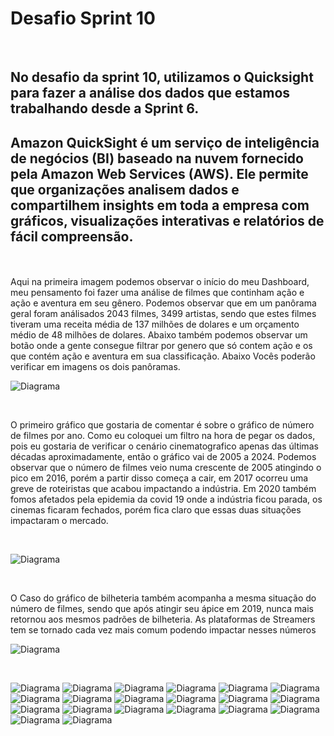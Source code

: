 # Desafio Sprint 10

<br>

## No desafio da sprint 10, utilizamos o Quicksight para fazer a análise dos dados que estamos trabalhando desde a Sprint 6.
## Amazon QuickSight é um serviço de inteligência de negócios (BI) baseado na nuvem fornecido pela Amazon Web Services (AWS). Ele permite que organizações analisem dados e compartilhem insights em toda a empresa com gráficos, visualizações interativas e relatórios de fácil compreensão.

<br>
<br>
Aqui na primeira imagem podemos observar o início do meu Dashboard, meu pensamento foi fazer uma análise de filmes que continham ação e ação e aventura em seu gênero. Podemos observar que em um panôrama geral foram análisados 2043 filmes, 3499 artistas, sendo que estes filmes tiveram uma receita média de 137 milhões de dolares e um orçamento médio de 48 milhões de dolares. Abaixo também podemos observar um botão onde a gente consegue filtrar por genero que só contem ação e os que contém ação e aventura em sua classificação. Abaixo Vocês poderão verificar em imagens os dois panôramas.

![Diagrama](https://github.com/rafaelkabata/ProgramaBolsasPB/blob/main/Sprint%2010/Imagens%20Dashboard/1-dashbord.PNG)

<br>

O primeiro gráfico que gostaria de comentar é sobre o gráfico de número de filmes por ano. Como eu coloquei um filtro na hora de pegar os dados, pois eu gostaria de verificar o cenário cinematografico apenas das últimas décadas aproximadamente, então o gráfico vai de 2005 a 2024. Podemos observar que o número de filmes veio numa crescente de 2005 atingindo o pico em 2016, porém a partir disso começa a cair, em 2017 ocorreu uma greve de roteiristas que acabou impactando a indústria. Em 2020 também fomos afetados pela epidemia da covid 19 onde a indústria ficou parada, os cinemas ficaram fechados, porém fica claro que essas duas situações impactaram o mercado.

<br>

![Diagrama](https://github.com/rafaelkabata/ProgramaBolsasPB/blob/main/Sprint%2010/Imagens%20Dashboard/2-dashbord.PNG)

<br>

O Caso do gráfico de bilheteria também acompanha a mesma situação do número de filmes, sendo que após atingir seu ápice em 2019, nunca mais retornou aos mesmos padrões de bilheteria. As plataformas de Streamers tem se tornado cada vez mais comum podendo impactar nesses números

![Diagrama](https://github.com/rafaelkabata/ProgramaBolsasPB/blob/main/Sprint%2010/Imagens%20Dashboard/3-dashbord.PNG)

<br>




![Diagrama](https://github.com/rafaelkabata/ProgramaBolsasPB/blob/main/Sprint%2010/Imagens%20Dashboard/4-dashbord.PNG)
![Diagrama](https://github.com/rafaelkabata/ProgramaBolsasPB/blob/main/Sprint%2010/Imagens%20Dashboard/5-dashbord.PNG)
![Diagrama](https://github.com/rafaelkabata/ProgramaBolsasPB/blob/main/Sprint%2010/Imagens%20Dashboard/4-dashbord.PNG)
![Diagrama](https://github.com/rafaelkabata/ProgramaBolsasPB/blob/main/Sprint%2010/Imagens%20Dashboard/6-dashbord.PNG)
![Diagrama](https://github.com/rafaelkabata/ProgramaBolsasPB/blob/main/Sprint%2010/Imagens%20Dashboard/7-dashbord.PNG)
![Diagrama](https://github.com/rafaelkabata/ProgramaBolsasPB/blob/main/Sprint%2010/Imagens%20Dashboard/8-dashbord.PNG)
![Diagrama](https://github.com/rafaelkabata/ProgramaBolsasPB/blob/main/Sprint%2010/Imagens%20Dashboard/9-dashbord.PNG)
![Diagrama](https://github.com/rafaelkabata/ProgramaBolsasPB/blob/main/Sprint%2010/Imagens%20Dashboard/10-dashbord.PNG)
![Diagrama](https://github.com/rafaelkabata/ProgramaBolsasPB/blob/main/Sprint%2010/Imagens%20Dashboard/13-dashbord.PNG)
![Diagrama](https://github.com/rafaelkabata/ProgramaBolsasPB/blob/main/Sprint%2010/Imagens%20Dashboard/14-dashbord.PNG)
![Diagrama](https://github.com/rafaelkabata/ProgramaBolsasPB/blob/main/Sprint%2010/Imagens%20Dashboard/15-dashbord.PNG)
![Diagrama](https://github.com/rafaelkabata/ProgramaBolsasPB/blob/main/Sprint%2010/Imagens%20Dashboard/16-dashbord.PNG)
![Diagrama](https://github.com/rafaelkabata/ProgramaBolsasPB/blob/main/Sprint%2010/Imagens%20Dashboard/17-dashbord.PNG)
![Diagrama](https://github.com/rafaelkabata/ProgramaBolsasPB/blob/main/Sprint%2010/Imagens%20Dashboard/18-dashbord.PNG)
![Diagrama](https://github.com/rafaelkabata/ProgramaBolsasPB/blob/main/Sprint%2010/Imagens%20Dashboard/19-dashbord.PNG)
![Diagrama](https://github.com/rafaelkabata/ProgramaBolsasPB/blob/main/Sprint%2010/Imagens%20Dashboard/20-dashbord.PNG)
![Diagrama](https://github.com/rafaelkabata/ProgramaBolsasPB/blob/main/Sprint%2010/Imagens%20Dashboard/21-dashbord.PNG)
![Diagrama](https://github.com/rafaelkabata/ProgramaBolsasPB/blob/main/Sprint%2010/Imagens%20Dashboard/22-dashbord.PNG)
![Diagrama](https://github.com/rafaelkabata/ProgramaBolsasPB/blob/main/Sprint%2010/Imagens%20Dashboard/23-dashbord.PNG)
![Diagrama](https://github.com/rafaelkabata/ProgramaBolsasPB/blob/main/Sprint%2010/Imagens%20Dashboard/24-dashbord.PNG)
